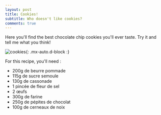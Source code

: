 ```yaml
---
layout: post
title: Cookies!
subtitle: Who doesn't like cookies?
comments: true
---
```


Here you'll find the best chocolate chip cookies you'll ever taste. Try it and tell me what you think!

![cookies]("/assets/img/cookies.jpg"){: .mx-auto.d-block :}

For this recipe, you'll need :

- 200g de beurre pommade
- 115g de sucre semoule
- 130g de cassonade 
- 1 pincée de fleur de sel
- 2 œufs
- 300g de farine
- 250g de pépites de chocolat
- 100g de cerneaux de noix